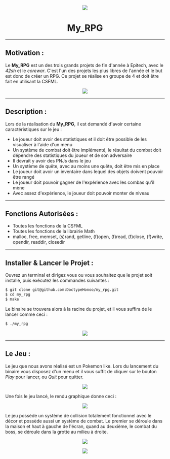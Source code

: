 <p align="center">
  <img src="https://user-images.githubusercontent.com/91092610/174749932-8598a1dd-fd81-49a6-b7f2-65e17fd7ada2.png" />
</p>
<h1 align="center">
   My_RPG
</h1>

---

## Motivation : 

Le **My_RPG** est un des trois grands projets de fin d'année à Epitech, avec le *42sh* et le *corewar*. C'est l'un des projets les plus libres de l'année et le but est donc de créer un RPG. Ce projet se réalise en groupe de 4 et doit être fait en utilisant la CSFML.
<p align="center">
  <img src="https://user-images.githubusercontent.com/91092610/174751319-b989d23b-bf0a-4ad7-9530-b9582537278c.png"/>
</p>

---

## Description :

Lors de la réalisation du **My_RPG**, il est demandé d'avoir certaine caractéristiques sur le jeu : 
- Le joueur doit avoir des statistiques et il doit être possible de les visualiser à l'aide d'un menu
- Un système de combat doit être implémenté, le résultat du combat doit dépendre des statistiques du joueur et de son adversaire
- Il devrait y avoir des PNJs dans le jeu
- Un système de quête, avec au moins une quête, doit être mis en place
- Le joueur doit avoir un inventaire dans lequel des objets doivent pouvoir être rangé
- Le joueur doit pouvoir gagner de l'expérience avec les combas qu'il mène
- Avec assez d'expérience, le joueur doit pouvoir monter de niveau

---

## Fonctions Autorisées : 

- Toutes les fonctions de la CSFML
- Toutes les fonctions de la librairie Math
- malloc, free, memset, (s)rand, getline, (f)open, (f)read, (f)close, (f)write, opendir, readdir, closedir

---

## Installer & Lancer le Projet :

Ouvrez un terminal et dirigez vous ou vous souhaitez que le projet soit installé, puis exécutez les commandes suivantes : 
```bash
$ git clone git@github.com:DoctypeHonoo/my_rpg.git
$ cd my_rpg
$ make
```
Le binaire se trouvera alors à la racine du projet, et il vous suffira de le lancer comme ceci : 
```bash
$ ./my_rpg
```
<p align="center">
  <img src="https://user-images.githubusercontent.com/91092610/174756029-b3c80e79-a26a-419f-ad66-f43cd7f27ba9.png">
</p>

---

## Le Jeu : 

Le jeu que nous avons réalisé est un Pokemon like. Lors du lancement du binaire vous disposez d'un menu et il vous suffit de cliquer sur le bouton *Play* pour lancer, ou *Quit* pour quitter.
<p align="center">
  <img src="https://user-images.githubusercontent.com/91092610/174756708-5995d786-2970-47d9-8b4a-56cc003b2040.png">
</p>
Une fois le jeu lancé, le rendu graphique donne ceci : 
<p align="center">
  <img src="https://user-images.githubusercontent.com/91092610/174758130-cac31698-199f-4cc1-b1c7-94c66773131e.png">
</p>
Le jeu possède un système de collision totalement fonctionnel avec le décor et possède aussi un système de combat. Le premier se déroule dans la maison et haut à gauche de l'écran, quand au deuxième, le combat du boss, se déroule dans la grotte au milieu à droite.
<p align="center">
  <img src="https://user-images.githubusercontent.com/91092610/174759264-2d0758bb-c3dd-4a6e-a08e-9900e104f382.png">
</p>
<p align="center">
  <img src="https://user-images.githubusercontent.com/91092610/174759971-90c6c6dc-6231-4663-8927-0df57ebc7ca0.png">
</p>
